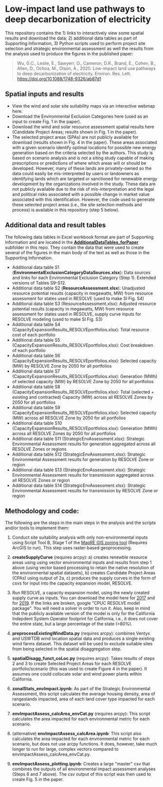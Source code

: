 # Low-impact land use pathways to deep decarbonization of electricity

This repository contains the 1) links to interactively view some spatial results and download the data; 2) additional data tables as part of Supporting Information, 3) Python scripts used to perform project site selection and strategic environmental assessment as well the results from the analysis used to produce the figures in the published paper:

> Wu, G.C., Leslie, E., Sawyerr, O., Cameron, D.R., Brand, E., Cohen, B., Allen, D., Ochoa, M., Olson, A., 2020. Low-impact land use pathways to deep decarbonization of electricity. Environ. Res. Lett. https://doi.org/10.1088/1748-9326/ab87d1

## Spatial inputs and results
- View the wind and solar site suitability maps via an interactive webmap here.
- Download the Environmental Exclusion Categories here (used as an input to create Fig. 1 in the paper). 
- Download the wind and solar resource assessment spatial results here (Candidate Project Areas; results shown in Fig. 1 in the paper). 
- The selected project areas (SPAs) are not publicly available for download (results shown in Fig. 4 in the paper). These areas associated with a given scenario identify optimal locations for possible new energy generation based on the criteria selected by the authors. This study is based on scenario analysis and is not a siting study capable of making prescriptions or predictions of where which areas will or should be developed. However, many of these lands are privately-owned so the data could easily be mis-interpreted by users or landowners as identifying lands which are targeted or sanctioned for renewable energy development by the organizations involved in the study. These data are not publicly available due to the risk of mis-interpretation and the legal and political risks associated with a possible change in market value associated with this identification. However, the code used to generate these selected project areas (i.e., the site selection methods and process) is available in this repository (step 5 below). 

## Additional data and result tables
The following data tables in Excel workbook format are part of Supporting Information and are located in the [**AdditionalDataTables_forPaper**](/AdditionalDataTables_forPaper) subfolder in this repo. They contain the data that were used to create several of the figures in the main body of the text as well as those in the Supporting Information. 
- Additional data table S1 (**EnvironmentalExclusionCategoryDataSources.xlsx**): Data sources and links for each Environmental Exclusion Category (Step 1). Extended versions of Tables S9–S12.
- Additional data table S2 (**ResourceAssessment.xlsx**): Unadjusted resource potential results (capacity in megawatts, MW) from resource assessment for states used in RESOLVE (used to make SI Fig. S4)
- Additional data table S3 (ResourceAssessment.xlsx): Adjusted resource potential results (capacity in megawatts, MW) from resource assessment for states used in RESOLVE, supply curve inputs for RESOLVE modeling (used to make SI Fig. S3)
- Additional data table S4 (CapacityExpansionResults_RESOLVEportfolios.xlsx): Total resource cost of each portfolio
- Additional data table S5 (CapacityExpansionResults_RESOLVEportfolios.xlsx): Cost breakdown of each portfolio
- Additional data table S6 (CapacityExpansionResults_RESOLVEportfolios.xlsx): Selected capacity (MW) by RESOLVE Zone by 2050 for all portfolios
- Additional data table S7 (CapacityExpansionResults_RESOLVEportfolios.xlsx): Generation (MWh) of selected capacity (MW) by RESOLVE Zone by 2050 for all portfolios
- Additional data table S8 (CapacityExpansionResults_RESOLVEportfolios.xlsx): Total (selected + existing and contracted) Capacity (MW) across all RESOLVE Zones by 2050 for all portfolios
- Additional data table S9 (CapacityExpansionResults_RESOLVEportfolios.xlsx): Selected capacity (MW) across all RESOLVE Zone by 2050 for all portfolios
- Additional data table S10 (CapacityExpansionResults_RESOLVEportfolios.xlsx): Generation (MWh) across all RESOLVE Zones by 2050 for all portfolios
- Additional data table S11 (StrategicEnvAssessment.xlsx): Strategic Environmental Assessment results for generation aggregated across all RESOLVE Zones or regions
- Additional data table S12 (StrategicEnvAssessment.xlsx): Strategic Environmental Assessment results for generation by RESOLVE Zone or region
- Additional data table S13 (StrategicEnvAssessment.xlsx): Strategic Environmental Assessment results for transmission aggregated across all RESOLVE Zones or region
- Additional data table S14 (StrategicEnvAssessment.xlsx): Strategic Environmental Assessment results for transmission by RESOLVE Zone or region

## Methodology and code:
The following are the steps in the main steps in the analysis and the scripts and/or tools to implement them:

1. Conduct site suitability analysis with only non-environmental inputs using Script Tool B, Stage 1 of the [MapRE GIS zoning tool](https://mapre.lbl.gov/gis-tools/) (Requires ArcGIS to run). This step uses raster-based geoprocessing.

2. **createSupplyCurve** (requires arcpy): a) creates renewble resource areas using using vector environmental inputs and results from step 1 above (using vector based processing to retain the native resolution of the environmental spatial datasets), b) creates Candidate Project Areas (CPAs) using output of 2a, c) produces the supply curves in the form of csvs for input into the capacity expansion model, RESOLVE. 

3. Run RESOLVE, a capacity expansion model, using the newly created supply curve as inputs. You can download the model here for [2017](https://www.cpuc.ca.gov/irp/prelimresults2017/) and for [2019](https://www.cpuc.ca.gov/General.aspx?id=6442462824). If the links are broken, google "CPUC RESOLVE model package". You will need a solver in order to run it. Also, keep in mind that the publicly available version of the model is only for the California Indepdent System Operator footprint for California, i.e., it does not cover the entire state, but a large percentage of the state (>80%).

4. **preprocessExistingWindData.py** (requires arcpy): combines Ventyx and USWTDB wind location spatial data and produces a single existing wind farms dataset. This dataset will be used to exclude suitable sites from being selected in the spatial disaggregation step.

5. **spatialDisagg_funct_coLoc.py** (requires arcpy): Takes results of steps 2 and 3 to create Selected Project Areas for each RESOLVE portfolio/scenario (this was used to create Figure 4 in the paper). It assumes one could collocate solar and wind power plants within California. 

6. **zonalStats_envImpact.ipynb**: As part of the Strategic Environmental Assessment, this script calculates the average housing density, area of rangeslands impacted, area of each land cover type impacted for each scenario. 

7. **envImpactAssess_calcArea_envCat.py** (requires arcpy): This script calculates the area impacted for each environmental metric for each scenario. 

7. (alternative) **envImpactAssess_calcArea.ipynb**: This script also calculates the area impacted for each environmental metric for each scenario, but does not use arcpy functions. It does, however, take much longer to run for large, complex vectors compared to envImpactAssess_calcArea_envCat.py.

8. **envImpactAssess_plotting.ipynb**: Creates a large "master" csv that combines the outputs of all environmental impact assessment analyses (Steps 6 and 7 above). The csv output of this script was then used to create Fig. 5 in the paper. 
